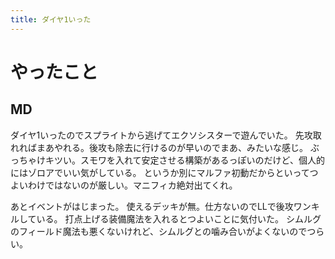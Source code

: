 ```yaml
---
title: ダイヤ1いった
---
```


# やったこと

## MD

ダイヤ1いったのでスプライトから逃げてエクソシスターで遊んでいた。
先攻取れればまあやれる。後攻も除去に行けるのが早いのでまあ、みたいな感じ。
ぶっちゃけキツい。スモワを入れて安定させる構築があるっぽいのだけど、個人的にはゾロアでいい気がしている。
というか別にマルファ初動だからといってつよいわけではないのが厳しい。マニフィカ絶対出てくれ。

あとイベントがはじまった。
使えるデッキが無。仕方ないのでLLで後攻ワンキルしている。
打点上げる装備魔法を入れるとつよいことに気付いた。
シムルグのフィールド魔法も悪くないけれど、シムルグとの噛み合いがよくないのでつらい。
